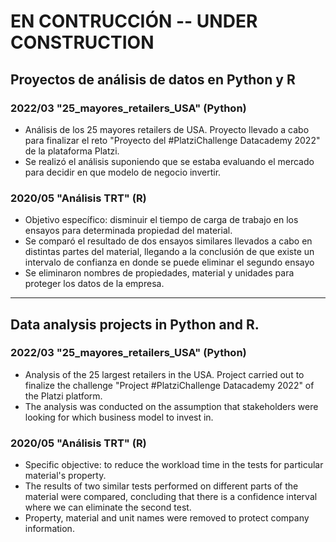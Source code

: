 # EN CONTRUCCIÓN -- UNDER CONSTRUCTION

## Proyectos de análisis de datos en Python y R

### 2022/03 "25_mayores_retailers_USA" (Python)
- Análisis de los 25 mayores retailers de USA. Proyecto llevado a cabo para finalizar el reto "Proyecto del #PlatziChallenge Datacademy 2022" de la plataforma Platzi.
- Se realizó el análisis suponiendo que se estaba evaluando el mercado para decidir en que modelo de negocio invertir.

### 2020/05 "Análisis TRT" (R)
- Objetivo específico: disminuir el tiempo de carga de trabajo en los ensayos para determinada propiedad del material.
- Se comparó el resultado de dos ensayos similares llevados a cabo en distintas partes del material, llegando a la conclusión de que existe un intervalo de confianza en donde se puede eliminar el segundo ensayo
- Se eliminaron nombres de propiedades, material y unidades para proteger los datos de la empresa.


____________________________________________________________________________________________________________________________________

## Data analysis projects in Python and R.

### 2022/03 "25_mayores_retailers_USA" (Python)
- Analysis of the 25 largest retailers in the USA. Project carried out to finalize the challenge "Project #PlatziChallenge Datacademy 2022" of the Platzi platform.
- The analysis was conducted on the assumption that stakeholders were looking for which business model to invest in.

### 2020/05 "Análisis TRT" (R)
- Specific objective: to reduce the workload time in the tests for particular material's property.
- The results of two similar tests performed on different parts of the material were compared, concluding that there is a confidence interval where we can eliminate the second test.
- Property, material and unit names were removed to protect company information.
